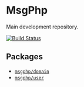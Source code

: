 # MsgPhp

Main development repository.

[![Build Status](https://travis-ci.org/msgphp/main.svg?branch=master)](https://travis-ci.org/msgphp/main)

## Packages

- [`msgphp/domain`](https://github.com/msgphp/domain)
- [`msgphp/user`](https://github.com/msgphp/user)
